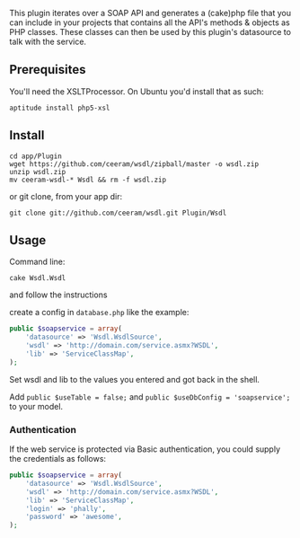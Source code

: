 This plugin iterates over a SOAP API and generates a (cake)php file that you can include in your projects
that contains all the API's methods & objects as PHP classes.
These classes can then be used by this plugin's datasource to talk with the service.

## Prerequisites

You'll need the XSLTProcessor. On Ubuntu you'd install that as such:

```shell
aptitude install php5-xsl
```

## Install

```shell
cd app/Plugin
wget https://github.com/ceeram/wsdl/zipball/master -o wsdl.zip
unzip wsdl.zip
mv ceeram-wsdl-* Wsdl && rm -f wsdl.zip
```
or git clone, from your app dir:

```shell
git clone git://github.com/ceeram/wsdl.git Plugin/Wsdl
```

## Usage

Command line:

```shell
cake Wsdl.Wsdl
```

and follow the instructions

create a config in `database.php` like the example:

```php
public $soapservice = array(
	'datasource' => 'Wsdl.WsdlSource',
	'wsdl' => 'http://domain.com/service.asmx?WSDL',
	'lib' => 'ServiceClassMap',
);
```

Set wsdl and lib to the values you entered and got back in the shell.

Add `public $useTable = false;` and `public $useDbConfig = 'soapservice';` to your model.


### Authentication

If the web service is protected via Basic authentication, you could supply
the credentials as follows:

```php
public $soapservice = array(
	'datasource' => 'Wsdl.WsdlSource',
	'wsdl' => 'http://domain.com/service.asmx?WSDL',
	'lib' => 'ServiceClassMap',
	'login' => 'phally',
	'password' => 'awesome',
);
```
